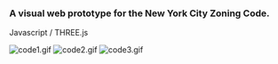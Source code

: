 ### A visual web prototype for the New York City Zoning Code.

Javascript / THREE.js

![code1.gif](/../media/gif/code1.gif?raw=true "Designation: C6-3A")
![code2.gif](/../media/gif/code2.gif?raw=true "Designation: R7-2")
![code3.gif](/../media/gif/code3.gif?raw=true "Designation: C1-9")
